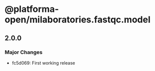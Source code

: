# @platforma-open/milaboratories.fastqc.model

## 2.0.0

### Major Changes

- fc5d069: First working release
